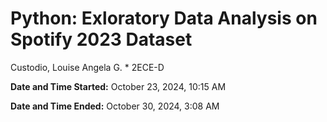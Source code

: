 # Python: Exloratory Data Analysis on Spotify 2023 Dataset

Custodio, Louise Angela G. * 2ECE-D  

**Date and Time Started:** October 23, 2024, 10:15 AM  

**Date and Time Ended:** October 30, 2024, 3:08 AM

  
